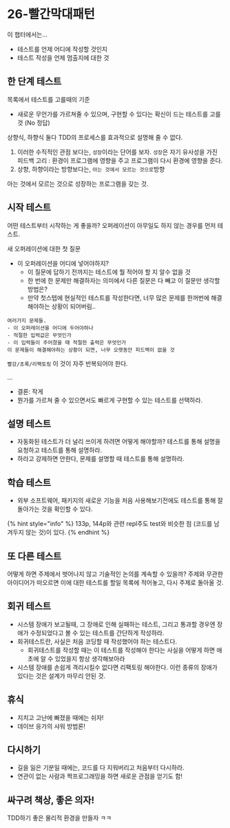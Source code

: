 # 26-빨간막대패턴

이 챕터에서는...

- 테스트를 언제 어디에 작성할 것인지
- 테스트 작성을 언제 멈출지에 대한 것

## 한 단계 테스트

목록에서 테스트를 고를때의 기준
- 새로운 무언가를 가르쳐줄 수 있으며, 구현할 수 있다는 확신이 드는 테스트를 고를것 (No 정답)

상향식, 하향식 둘다 TDD의 프로세스를 효과적으로 설명해 줄 수 없다.

1. 이러한 수직적인 관점 보다는, `성장`이라는 단어를 보자.
`성장`은 자기 유사성을 가진 피드백 고리 : 환경이 프로그램에 영향을 주고 프로그램이 다시 환경에 영향을 준다.
2.  상향, 하향이라는 방향보다는, `아는 것에서 모르는 것으로`방향

아는 것에서 모르는 것으로 성장하는 프로그램을 갖는 것.

## 시작 테스트

어떤 테스트부터 시작하는 게 좋을까? 오퍼레이션이 아무일도 하지 않는 경우를 먼저 테스트.

새 오퍼레이션에 대한 첫 질문

- 이 오퍼레이션을 어디에 넣어야하지?
  - 이 질문에 답하기 전까지는 테스트에 뭘 적어야 할 지 알수 없을 것
  - 한 번에 한 문제만 해결하자는 의미에서 다른 질문은 다 빼고 이 질문만 생각할 방법은?
  - 만약 첫스텝에 현실적인 테스트를 작성한다면, 너무 많은 문제를 한꺼번에 해결해야하는 상황이 되어버림..

```
여러가지 문제들.
- 이 오퍼레이션을 어디에 두어야하나
- 적절한 입력값은 무엇인가
- 이 입력들이 주어졌을 때 적절한 출력은 무엇인가
이 문제들이 해결해야하는 상황이 되면, 너무 오랫동안 피드백이 없을 것
```

`빨강/초록/리팩토링` 이 것이 자주 반복되어야 한다.

...

- 결론: 작게
- 뭔가를 가르쳐 줄 수 있으면서도 빠르게 구현할 수 있는 테스트를 선택하라.

## 설명 테스트

- 자동화된 테스트가 더 널리 쓰이게 하려면 어떻게 해야할까? 테스트를 통해 설명을 요청하고 테스트를 통해 설명하라.
- 하라고 강제하면 안한다, 문제를 설명할 때 테스트를 통해 설명하라.

## 학습 테스트

- 외부 소프트웨어, 패키지의 새로운 기능을 처음 사용해보기전에도 테스트를 통해 잘 돌아가는 것을 확인할 수 있다.

{% hint style="info" %}
133p, 144p와 관련 repl주도 test와 비슷한 점 (코드를 남겨두지 않는 것)이 있다.
{% endhint %}

## 또 다른 테스트

어떻게 하면 주제에서 벗어나지 않고 기술적인 논의를 계속할 수 있을까? 주제와 무관한 아이디어가 떠오르면 이에 대한 테스트를 할일 목록에 적어놓고, 다시 주제로 돌아올 것.

## 회귀 테스트

- 시스템 장애가 보고될때, 그 장애로 인해 실패하는 테스트, 그리고 통과할 경우엔 장애가 수정되었다고 볼 수 있는 테스트를 간단하게 작성하라.
- 회귀테스트란, 사실은 처음 코딩할 때 작성했어야 하는 테스트다.
  - 회귀테스트를 작성할 때는 이 테스트를 작성해야 한다는 사실을 어떻게 하면 애초에 알 수 있었을지 항상 생각해보아라
- 시스템 장애를 손쉽게 격리시킬수 없다면 리팩토링 해야한다. 이런 종류의 장애가 있다는 것은 설계가 마무리 안된 것.

## 휴식

- 지치고 고난에 빠졌을 때에는 쉬자!
- 데이브 응가의 샤워 방법론!

## 다시하기

- 길을 잃은 기분일 때에는, 코드를 다 지워버리고 처음부터 다시하라.
- 연관이 없는 사람과 짝프로그래밍을 하면 새로운 관점을 얻기도 함!


## 싸구려 책상, 좋은 의자!

TDD하기 좋은 물리적 환경을 만들자 ㅋㅋ

